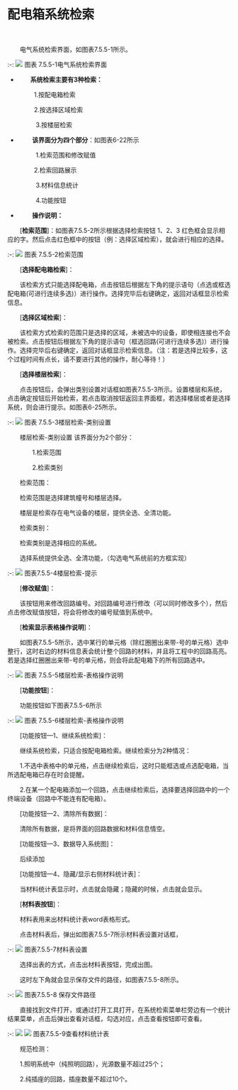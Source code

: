 

# 配电箱系统检索
<br/>

&emsp;&emsp;电气系统检索界面，如图表7.5.5-1所示。

:-: ![](images/427.png)
图表 7.5.5-1电气系统检索界面

*  &emsp;&emsp;**系统检索主要有3种检索：**

&emsp;&emsp; &emsp;&emsp;1.按配电箱检索

&emsp;&emsp; &emsp;&emsp;2.按选择区域检索

&emsp;&emsp; &emsp;&emsp; 3.按楼层检索

*  &emsp;&emsp; **该界面分为四个部分**：如图表6-22所示

&emsp;&emsp; &emsp;&emsp; 1.检索范围和修改赋值

&emsp;&emsp; &emsp;&emsp;2.检索回路展示

&emsp;&emsp; &emsp;&emsp; 3.材料信息统计

&emsp;&emsp; &emsp;&emsp; 4.功能按钮

*  &emsp;&emsp; **操作说明：**

&emsp;&emsp;[**检索范围**\]：如图表7.5.5-2所示根据选择检索按钮 1、2、3 红色框会显示相应的字。然后点击红色框中的按钮（例：选择区域检索），就会进行相应的选择。

:-: ![](images/428.png)
图表 7.5.5-2检索范围

&emsp;&emsp;[**选择配电箱检索**\]：

&emsp;&emsp;该检索方式只能选择配电箱，点击按钮后根据左下角的提示语句（点选或框选配电箱(可进行连续多选)）进行操作。选择完毕后右键确定，返回对话框显示检索信息。

&emsp;&emsp;[**选择区域检索**\]：

&emsp;&emsp;该检索方式检索的范围只是选择的区域，未被选中的设备，即使相连接也不会被检索。点击按钮后根据左下角的提示语句（框选回路(可进行连续多选)）进行操作。选择完毕后右键确定，返回对话框显示检索信息。（注：若是选择比较多，这个过程时间有点长，请不要进行其他的操作，耐心等待！）

&emsp;&emsp;\[**选择楼层检索**\]：

&emsp;&emsp;点击按钮后，会弹出类别设置对话框如图表7.5.5-3所示。设置楼层和系统，点击确定按钮后开始检索，若点击取消按钮返回主界面框，若选择楼层或者是选择系统，则会进行提示。如图表6-25所示。

:-: ![](images/429.png)
图表 7.5.5-3楼层检索\-类别设置

&emsp;&emsp;楼层检索\-类别设置 该界面分为2个部分：

&emsp;&emsp;&emsp;&emsp;1.检索范围

&emsp;&emsp;&emsp;&emsp;2.检索类别

&emsp;&emsp;检索范围：

&emsp;&emsp;检索范围是选择建筑幢号和楼层选择。

&emsp;&emsp;楼层是检索存在电气设备的楼层，提供全选、全清功能。

&emsp;&emsp;检索类别：

&emsp;&emsp;检索类别是选择相应的系统。

&emsp;&emsp;选择系统提供全选、全清功能，（勾选电气系统前的方框实现）


:-: ![](images/430.png)
图表7.5.5-4楼层检索\-提示

&emsp;&emsp;\[**修改赋值**\]：

&emsp;&emsp;该按钮用来修改回路编号。对回路编号进行修改（可以同时修改多个），然后点击修改赋值按钮，将会将修改的编号赋值到系统中。

&emsp;&emsp;\[**检索显示表格操作说明**\]：

&emsp;&emsp;如图表7.5.5-5所示，选中某行的单元格（除红圈圈出来带\-号的单元格）选中整行，这时右边的材料信息表会统计整个回路的材料，并且将工程中的回路高亮。若是选择红圈圈出来带\-号的单元格，则会将此配电箱下的所有回路选中。

:-: ![](images/431.png)
图表 7.5.5-5楼层检索\-表格操作说明

&emsp;&emsp;\[****功能按钮****\]：

&emsp;&emsp;功能按钮如下图表7.5.5-6所示

:-: ![](images/432.png)
图表 7.5.5-6楼层检索\-表格操作说明

&emsp;&emsp;\[功能按钮—1、继续系统检索\]：

&emsp;&emsp;继续系统检索，只适合按配电箱检索。继续检索分为2种情况：

&emsp;&emsp;1.不选中表格中的单元格，点击继续检索后，这时只能框选或点选配电箱，当所选配电箱已存在时会提醒。

&emsp;&emsp;2.在某一个配电箱添加一个回路，点击继续检索后，选择要选择回路中的一个终端设备（回路中不能连有配电箱）。

&emsp;&emsp;\[功能按钮—2、清除所有数据\]：

&emsp;&emsp;清除所有数据，是将界面的回路数据和材料信息情空。

&emsp;&emsp;\[功能按钮—3、数据导入系统图\]：

&emsp;&emsp;后续添加

&emsp;&emsp;\[功能按钮—4、隐藏/显示右侧材料统计表\]：

&emsp;&emsp;当材料统计表显示时，点击就会隐藏；隐藏的时候，点击就会显示。

&emsp;&emsp;\[**材料表按钮**\]：

&emsp;&emsp;材料表用来出材料统计表word表格形式。

&emsp;&emsp;点击材料表后，弹出如图表7.5.5-7所示材料表设置对话框，

:-: ![](images/433.png)
图表7.5.5-7材料表设置

&emsp;&emsp;选择出表的方式，点击出材料表按钮，完成出图。

&emsp;&emsp;这时左下角就会显示保存文件的路径，如图表7.5.5-8所示。

:-: ![](images/434.png)
图表7.5.5-8 保存文件路径

&emsp;&emsp;直接找到文件打开，或通过打开工具打开，在系统检索菜单栏旁边有一个统计结果菜单，点击后弹出查看对话框，勾选对应，点击查看按钮即可查看。

:-: ![](images/435.png)     ![](images/436.png)
图表7.5.5-9查看材料统计表

&emsp;&emsp;规范检测：

&emsp;&emsp;1.照明系统中（纯照明回路），光源数量不超过25个；

&emsp;&emsp;2.纯插座的回路，插座数量不超过10个。
